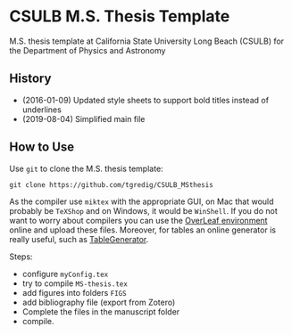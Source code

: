 CSULB M.S. Thesis Template
==============

M.S. thesis template at California State University Long Beach (CSULB) for the Department of Physics and Astronomy

History
------

- (2016-01-09) Updated style sheets to support bold titles instead of underlines
- (2019-08-04) Simplified main file


How to Use
------

Use `git` to clone the M.S. thesis template:

    git clone https://github.com/tgredig/CSULB_MSthesis

As the compiler use `miktex` with the appropriate GUI, on Mac that would probably be `TeXShop` and on Windows, it would be `WinShell`. If you do not want to worry about compilers
you can use the [OverLeaf environment](http://www.overleaf.com) online and upload these files. Moreover, for tables an online generator is
really useful, such as [TableGenerator](http://www.tablegenerator.com).

Steps:
+ configure `myConfig.tex`
+ try to compile `MS-thesis.tex`
+ add figures into folders `FIGS`
+ add bibliography file (export from Zotero)
+ Complete the files in the manuscript folder
+ compile.
